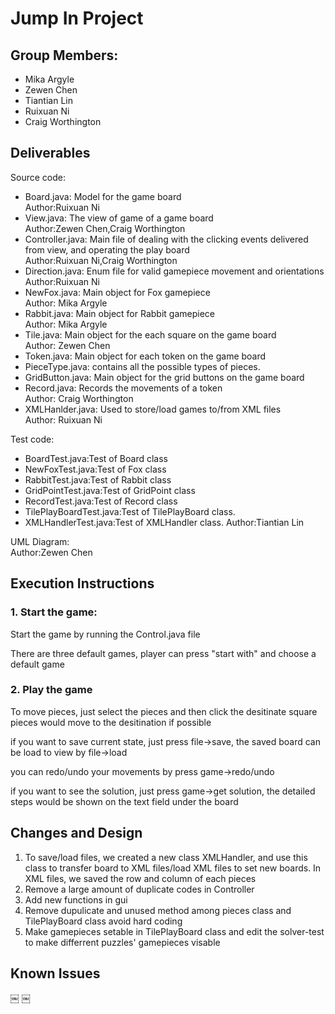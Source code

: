 # Jump In Project
## Group Members:
- Mika Argyle
- Zewen Chen
- Tiantian Lin
- Ruixuan Ni
- Craig Worthington

## Deliverables

Source code:
* Board.java: Model for the game board  
Author:Ruixuan Ni
* View.java: The view of game of a game board  
Author:Zewen Chen,Craig Worthington
* Controller.java: Main file of dealing with the clicking events delivered from view, and operating the play board  
Author:Ruixuan Ni,Craig Worthington
* Direction.java: Enum file for valid gamepiece movement and orientations  
Author:Ruixuan Ni
* NewFox.java: Main object for Fox gamepiece  
Author: Mika Argyle
* Rabbit.java: Main object for Rabbit gamepiece  
Author: Mika Argyle
* Tile.java: Main object for the each square on the game board  
Author: Zewen Chen
* Token.java: Main object for each token on the game board  
* PieceType.java: contains all the possible types of pieces.
* GridButton.java: Main object for the grid buttons on the game board
* Record.java: Records the movements of a token   
Author: Craig Worthington
* XMLHanlder.java: Used to store/load games to/from XML files   
Author: Ruixuan Ni

Test code:
* BoardTest.java:Test of Board class
* NewFoxTest.java:Test of Fox class
* RabbitTest.java:Test of Rabbit class
* GridPointTest.java:Test of GridPoint class 
* RecordTest.java:Test of Record class
* TilePlayBoardTest.java:Test of TilePlayBoard class. 
* XMLHandlerTest.java:Test of XMLHandler class. 
Author:Tiantian Lin

UML Diagram:     
Author:Zewen Chen



## Execution Instructions
### 1. Start the game:
Start the game by running the Control.java file

There are three default games, player can press "start with" and choose a default game
### 2. Play the game
To move pieces, just select the pieces and then click the desitinate square
pieces would move to the desitination if possible

if you want to save current state, just press file->save, the saved board can be load to view by file->load

you can redo/undo your movements by press game->redo/undo

if you want to see the solution, just press game->get solution, the detailed steps would be shown on the text field under the board

## Changes and Design
1. To save/load files, we created a new class XMLHandler, and use this class to transfer board to XML files/load XML files to set new boards. In XML files, we saved the row and column of each pieces
2. Remove a large amount of duplicate codes in Controller
3. Add new functions in gui
4. Remove dupulicate and unused method among pieces class and TilePlayBoard class avoid hard coding
5. Make gamepieces setable in TilePlayBoard class and edit the solver-test to make differrent puzzles' gamepieces visable
  
## Known Issues



￼
￼
